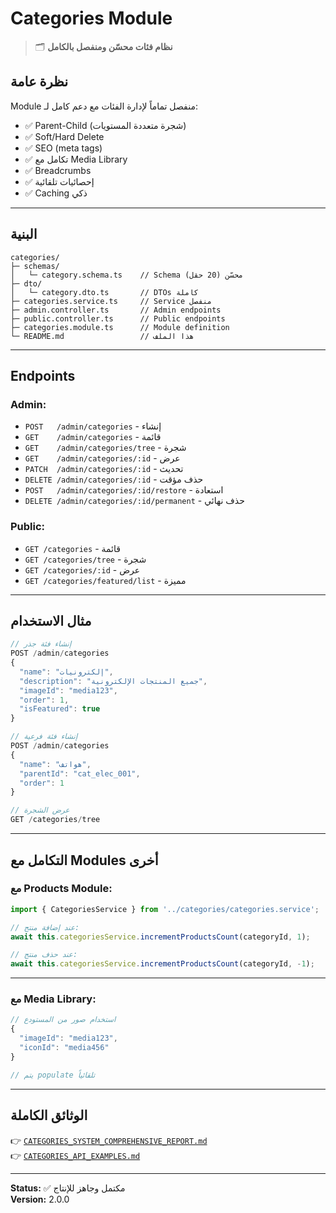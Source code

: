 # Categories Module

> 🗂️ **نظام فئات محسّن ومنفصل بالكامل**

## نظرة عامة

Module منفصل تماماً لإدارة الفئات مع دعم كامل لـ:
- ✅ Parent-Child (شجرة متعددة المستويات)
- ✅ Soft/Hard Delete
- ✅ SEO (meta tags)
- ✅ تكامل مع Media Library
- ✅ Breadcrumbs
- ✅ إحصائيات تلقائية
- ✅ Caching ذكي

---

## البنية

```
categories/
├─ schemas/
│   └─ category.schema.ts    // Schema محسّن (20 حقل)
├─ dto/
│   └─ category.dto.ts       // DTOs كاملة
├─ categories.service.ts     // Service منفصل
├─ admin.controller.ts       // Admin endpoints
├─ public.controller.ts      // Public endpoints
├─ categories.module.ts      // Module definition
└─ README.md                 // هذا الملف
```

---

## Endpoints

### Admin:
- `POST   /admin/categories` - إنشاء
- `GET    /admin/categories` - قائمة
- `GET    /admin/categories/tree` - شجرة
- `GET    /admin/categories/:id` - عرض
- `PATCH  /admin/categories/:id` - تحديث
- `DELETE /admin/categories/:id` - حذف مؤقت
- `POST   /admin/categories/:id/restore` - استعادة
- `DELETE /admin/categories/:id/permanent` - حذف نهائي

### Public:
- `GET /categories` - قائمة
- `GET /categories/tree` - شجرة
- `GET /categories/:id` - عرض
- `GET /categories/featured/list` - مميزة

---

## مثال الاستخدام

```typescript
// إنشاء فئة جذر
POST /admin/categories
{
  "name": "إلكترونيات",
  "description": "جميع المنتجات الإلكترونية",
  "imageId": "media123",
  "order": 1,
  "isFeatured": true
}

// إنشاء فئة فرعية
POST /admin/categories
{
  "name": "هواتف",
  "parentId": "cat_elec_001",
  "order": 1
}

// عرض الشجرة
GET /categories/tree
```

---

## التكامل مع Modules أخرى

### مع Products Module:

```typescript
import { CategoriesService } from '../categories/categories.service';

// عند إضافة منتج:
await this.categoriesService.incrementProductsCount(categoryId, 1);

// عند حذف منتج:
await this.categoriesService.incrementProductsCount(categoryId, -1);
```

---

### مع Media Library:

```typescript
// استخدام صور من المستودع
{
  "imageId": "media123",
  "iconId": "media456"
}

// يتم populate تلقائياً
```

---

## الوثائق الكاملة

👉 [`CATEGORIES_SYSTEM_COMPREHENSIVE_REPORT.md`](../../../CATEGORIES_SYSTEM_COMPREHENSIVE_REPORT.md)  
👉 [`CATEGORIES_API_EXAMPLES.md`](../../../CATEGORIES_API_EXAMPLES.md)

---

**Status:** ✅ مكتمل وجاهز للإنتاج  
**Version:** 2.0.0

